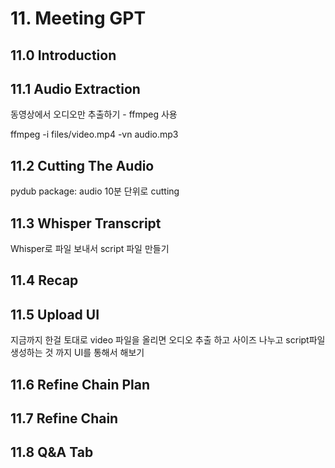 # 11. Meeting GPT
## 11.0 Introduction
## 11.1 Audio Extraction
동영상에서 오디오만 추출하기 - ffmpeg 사용

ffmpeg -i files/video.mp4 -vn audio.mp3
## 11.2 Cutting The Audio
pydub package: audio 10분 단위로 cutting
## 11.3 Whisper Transcript
Whisper로 파일 보내서 script 파일 만들기
## 11.4 Recap
## 11.5 Upload UI
지금까지 한걸 토대로 video 파일을 올리면 오디오 추출 하고 사이즈 나누고 script파일 생성하는 것 까지 UI를 통해서 해보기
## 11.6 Refine Chain Plan
## 11.7 Refine Chain
## 11.8 Q&A Tab